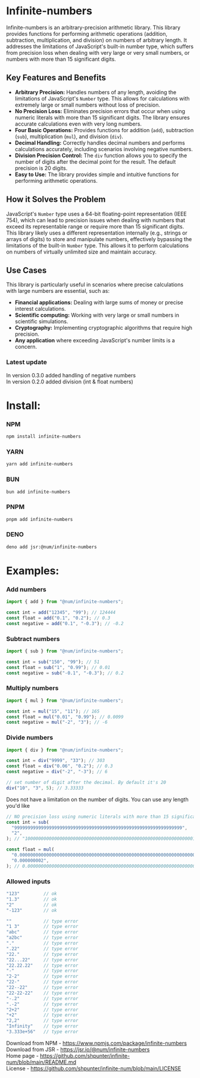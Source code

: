 # Infinite-numbers

Infinite-numbers is an arbitrary-precision arithmetic library. This library provides functions for performing arithmetic operations (addition, subtraction, multiplication, and division) on numbers of arbitrary length. It addresses the limitations of JavaScript's built-in number type, which suffers from precision loss when dealing with very large or very small numbers, or numbers with more than 15 significant digits.


## Key Features and Benefits

* **Arbitrary Precision:** Handles numbers of any length, avoiding the limitations of JavaScript's `Number` type. This allows for calculations with extremely large or small numbers without loss of precision.
* **No Precision Loss:** Eliminates precision errors that occur when using numeric literals with more than 15 significant digits. The library ensures accurate calculations even with very long numbers.
* **Four Basic Operations:** Provides functions for addition (`add`), subtraction (`sub`), multiplication (`mul`), and division (`div`).
* **Decimal Handling:** Correctly handles decimal numbers and performs calculations accurately, including scenarios involving negative numbers.
* **Division Precision Control:** The `div` function allows you to specify the number of digits after the decimal point for the result. The default precision is 20 digits.
* **Easy to Use:** The library provides simple and intuitive functions for performing arithmetic operations.


## How it Solves the Problem

JavaScript's `Number` type uses a 64-bit floating-point representation (IEEE 754), which can lead to precision issues when dealing with numbers that exceed its representable range or require more than 15 significant digits. This library likely uses a different representation internally (e.g., strings or arrays of digits) to store and manipulate numbers, effectively bypassing the limitations of the built-in `Number` type. This allows it to perform calculations on numbers of virtually unlimited size and maintain accuracy.

## Use Cases

This library is particularly useful in scenarios where precise calculations with large numbers are essential, such as:

* **Financial applications:** Dealing with large sums of money or precise interest calculations.
* **Scientific computing:** Working with very large or small numbers in scientific simulations.
* **Cryptography:** Implementing cryptographic algorithms that require high precision.
* **Any application** where exceeding JavaScript's number limits is a concern.


### Latest update

In version 0.3.0 added handling of negative numbers \
In version 0.2.0 added division (int & float numbers)

# Install:

### NPM

```bash
npm install infinite-numbers
```

### YARN

```bash
yarn add infinite-numbers
```

### BUN

```bash
bun add infinite-numbers
```

### PNPM

```bash
pnpm add infinite-numbers
```

### DENO

```bash
deno add jsr:@num/infinite-numbers
```

# Examples:

### Add numbers

```javascript
import { add } from "@num/infinite-numbers";

const int = add("12345", "99"); // 124444
const float = add("0.1", "0.2"); // 0.3
const negative = add("0.1", "-0.3"); // -0.2
```

### Subtract numbers
```javascript
import { sub } from "@num/infinite-numbers";

const int = sub("150", "99"); // 51
const float = sub("1", "0.99"); // 0.01
const negative = sub("-0.1", "-0.3"); // 0.2
```

### Multiply numbers
```javascript
import { mul } from "@num/infinite-numbers";

const int = mul("15", "11"); // 165
const float = mul("0.01", "0.99"); // 0.0099
const negative = mul("-2", "3"); // -6
```

### Divide numbers
```javascript
import { div } from "@num/infinite-numbers";

const int = div("9999", "33"); // 303
const float = div("0.06", "0.2"); // 0.3
const negative = div("-2", "-3"); // 6

// set number of digit after the decimal. By default it's 20
div("10", "3", 5); // 3.33333
```

Does not have a limitation on the number of digits. You can use any length you'd
like

```javascript
// NO precision loss using numeric literals with more than 15 significant digits.
const int = sub(
  "999999999999999999999999999999999999999999999999999999999999999",
  "2",
); // "1000000000000000000000000000000000000000000000000000000000000001"

const float = mul(
  "0.00000000000000000000000000000000000000000000000000000000000000000009",
  "0.000000002",
); // 0.00000000000000000000000000000000000000000000000000000000000000000000000000018
```

### Allowed inputs

```javascript
"123"         // ok
"1.3"         // ok
"2"           // ok
"-123"        // ok

""            // type error
"1 3"         // type error
"abc"         // type error
"a2bc"        // type error
"."           // type error
".22"         // type error
"22."         // type error
"22...22"     // type error
"22.22.22"    // type error
"-"           // type error
"2-2"         // type error
"22-"         // type error
"22--22"      // type error
"22-22-22"    // type error
"-.2"         // type error
".-2"         // type error
"2+2"         // type error
"+2"          // type error
"2,2"         // type error
"Infinity"    // type error
"3.333e+56"   // type error
```

Download from NPM - https://www.npmjs.com/package/infinite-numbers \
Download from JSR - https://jsr.io/@num/infinite-numbers \
Home page - https://github.com/shpunter/infinite-num/blob/main/README.md \
License - https://github.com/shpunter/infinite-num/blob/main/LICENSE